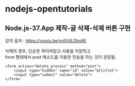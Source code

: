 # nodejs-opentutorials

## Node.js-37.App 제작-글 삭제-삭제 버튼 구현
강의 출처 : https://youtu.be/yn5VtLGbyAE

삭제의 경우, 단순한 하이퍼링크 사용을 지양하고\
form 형태에서 post 메소드를 이용한 전송을 하는 것이 권장됨.
```
<form action="delete_process" method="post">
    <input type="hidden" name="id" value="${title}">
    <input type="submit" value="delete">
</form>
```
